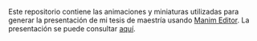 Este repositorio contiene las animaciones y miniaturas utilizadas para generar la presentación de mi tesis de maestría usando [Manim Editor](https://docs.editor.manim.community/en/stable/). La presentación se puede consultar [aquí](http://dabnciencias.github.io/Examen_profesional).
